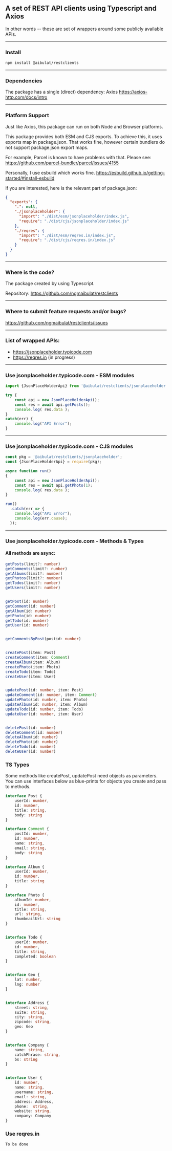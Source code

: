 ## A set of REST API clients using Typescript and Axios

In other words -- these are set of wrappers around some publicly available APIs.

---

###  Install

```sh
npm install @aibulat/restclients
```

---

### Dependencies

The package has a single (direct) dependency: Axios
https://axios-http.com/docs/intro

---

### Platform Support

Just like Axios, this package can run on both Node and Browser platforms.

This package provides both ESM and CJS exports. To achieve this, it uses exports map in package.json. That works fine, however certain bundlers do not support package.json export maps.

For example, Parcel is known to have problems with that.
Please see: https://github.com/parcel-bundler/parcel/issues/4155

Personally, I use esbuild which works fine.
https://esbuild.github.io/getting-started/#install-esbuild

If you are interested, here is the relevant part of package.json:

```json
{
  "exports": {
    ".": null,
    "./jsonplaceholder": {
      "import": "./dist/esm/jsonplaceholder/index.js",
      "require": "./dist/cjs/jsonplaceholder/index.js"
    },
    "./reqres": {
      "import": "./dist/esm/reqres.in/index.js",
      "require": "./dist/cjs/reqres.in/index.js"
    }
  }
}
```

---

### Where is the code?

The package created by using Typescript.

Repository: https://github.com/ngmaibulat/restclients

---

### Where to submit feature requests and/or bugs?


https://github.com/ngmaibulat/restclients/issues

---

### List of wrapped APIs:

- https://jsonplaceholder.typicode.com
- https://reqres.in (in progress)

---

### Use jsonplaceholder.typicode.com - ESM modules

```js
import {JsonPlaceHolderApi} from '@aibulat/restclients/jsonplaceholder';

try {
    const api = new JsonPlaceHolderApi();
    const res = await api.getPosts();
    console.log( res.data );
}
catch(err) {
    console.log("API Error");
}
```

---

### Use jsonplaceholder.typicode.com - CJS modules

```js
const pkg = '@aibulat/restclients/jsonplaceholder';
const {JsonPlaceHolderApi} = require(pkg);

async function run()
{
    const api = new JsonPlaceHolderApi();
    const res = await api.getPhoto(1);
    console.log( res.data );    
}

run()
  .catch(err => {
    console.log("API Error");
    console.log(err.cause);
  });

```

---

### Use jsonplaceholder.typicode.com - Methods & Types

#### All methods are async:

```ts
getPosts(limit?: number)
getComments(limit?: number)
getAlbums(limit?: number)
getPhotos(limit?: number)
getTodos(limit?: number)
getUsers(limit?: number)


getPost(id: number)
getComment(id: number)
getAlbum(id: number)
getPhoto(id: number)
getTodo(id: number)
getUser(id: number)


getCommentsByPost(postid: number)


createPost(item: Post)
createComment(item: Comment)
createAlbum(item: Album)
createPhoto(item: Photo)
createTodo(item: Todo)
createUser(item: User)


updatePost(id: number, item: Post)
updateComment(id: number, item: Comment)
updatePhoto(id: number, item: Photo)
updateAlbum(id: number, item: Album)
updateTodo(id: number, item: Todo)
updateUser(id: number, item: User)


deletePost(id: number)
deleteComment(id: number)
deleteAlbum(id: number)
deletePhoto(id: number)
deleteTodo(id: number)
deleteUser(id: number)
```

### TS Types

Some methods like createPost, updatePost need objects as parameters.
You can use interfaces below as blue-prints for objects you create and pass to methods.

```ts
interface Post {
    userId: number,
    id: number,
    title: string,
    body: string
}

interface Comment {
    postId: number,
    id: number,
    name: string,
    email: string,
    body: string
}

interface Album {
    userId: number,
    id: number,
    title: string
}

interface Photo {
    albumId: number,
    id: number,
    title: string,
    url: string,
    thumbnailUrl: string
}


interface Todo {
    userId: number,
    id: number,
    title: string,
    completed: boolean
}


interface Geo {
    lat: number,
    lng: number
}


interface Address {
    street: string,
    suite: string,
    city: string,
    zipcode: string,
    geo: Geo
}


interface Company {
    name: string,
    catchPhrase: string,
    bs: string
}


interface User {
    id: number,
    name: string,
    username: string,
    email: string,
    address: Address,
    phone:  string,
    website: string,
    company: Company
}
```

### Use reqres.in

```
To be done
```
